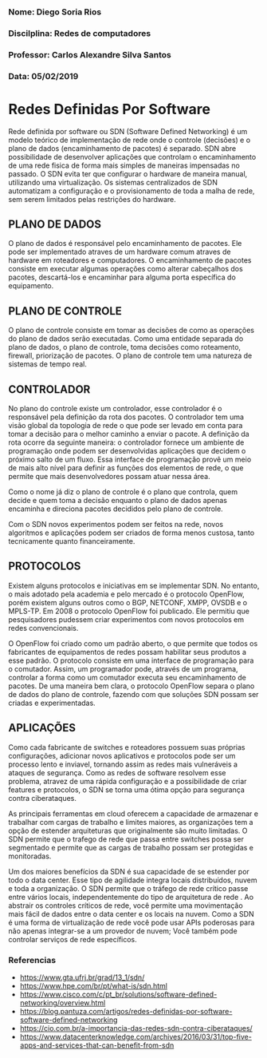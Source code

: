 ### Nome: Diego Soria Rios
### Discilplina: Redes de computadores
### Professor: Carlos Alexandre Silva Santos
### Data: 05/02/2019

# Redes Definidas Por Software

Rede definida por software ou SDN (Software Defined Networking) é um modelo teórico de implementação de rede onde o controle (decisões) e o plano de dados (encaminhamento de pacotes) é separado. SDN abre possibilidade de desenvolver aplicações que controlam o encaminhamento de uma rede fisica de forma mais simples de maneiras impensadas no passado. O SDN evita ter que configurar o hardware de maneira manual, utilizando uma virtualização. Os sistemas centralizados de SDN automatizam a configuração e o provisionamento de toda a malha de rede, sem serem limitados pelas restrições do hardware.

## PLANO DE DADOS
O plano de dados é responsável pelo encaminhamento de pacotes. Ele pode ser implementado atraves de um hardware comum atraves de hardware em roteadores e computadores. O encaminhamento de pacotes consiste em executar algumas operações como alterar cabeçalhos dos pacotes, descartá-los e encaminhar para alguma porta específica do equipamento.

## PLANO DE CONTROLE
O plano de controle consiste em tomar as decisões de como as operações do plano de dados serão executadas. Como uma entidade separada do plano de dados, o plano de controle, toma decisões como roteamento, firewall, priorização de pacotes. O plano de controle tem uma natureza de sistemas de tempo real.

## CONTROLADOR
No plano do controle existe um controlador, esse controlador é o responsável pela definição da rota dos pacotes. O controlador tem uma visão global da topologia de rede o que pode ser levado em conta para tomar a decisão para o melhor caminho a enviar o pacote.
A definição da rota ocorre da seguinte maneira: o controlador fornece um ambiente de programação onde podem ser desenvolvidas aplicações que decidem o próximo salto de um fluxo. Essa interface de programação provê um meio de mais alto nível para definir as funções dos elementos de rede, o que permite que mais desenvolvedores possam atuar nessa área.

Como o nome já diz o plano de controle é o plano que controla, quem decide e quem toma a decisão enquanto o plano de dados apenas encaminha e direciona pacotes decididos pelo plano de controle.

Com o SDN novos experimentos podem ser feitos na rede, novos algoritmos e aplicações podem ser criados de forma menos custosa, tanto tecnicamente quanto financeiramente.

## PROTOCOLOS
Existem alguns protocolos e iniciativas em se implementar SDN. No entanto, o mais adotado pela academia e pelo mercado é o protocolo OpenFlow, porém existem alguns outros como o BGP, NETCONF, XMPP, OVSDB e o MPLS-TP. 
Em 2008 o protocolo OpenFlow foi publicado. Ele permitiu que pesquisadores pudessem criar experimentos com novos protocolos em redes convencionais.

O OpenFlow foi criado como um padrão aberto, o que permite que todos os fabricantes de equipamentos de redes possam habilitar seus produtos a esse padrão. O protocolo consiste em uma interface de programação para o comutador. Assim, um programador pode, através de um programa, controlar a forma como um comutador executa seu encaminhamento de pacotes. De uma maneira bem clara, o protocolo OpenFlow separa o plano de dados do plano de controle, fazendo com que soluções SDN possam ser criadas e experimentadas.

## APLICAÇÕES

Como cada fabricante de switches e roteadores possuem suas próprias configurações, adicionar novos aplicativos e protocolos pode ser um processo lento e inviavel, tornando assim as redes mais vulneráveis a ataques de segurança. Como as redes de software resolvem esse problema, atravez de uma rápida configuração e a possibilidade de criar features e protocolos, o SDN se torna uma ótima opção para segurança contra ciberataques.

As principais ferramentas em cloud oferecem a capacidade de armazenar e trabalhar com cargas de trabalho e limites maiores, as organizações tem a opção de estender arquiteturas que originalmente são muito limitadas. O SDN permite que o trafego de rede que passa entre switches possa ser segmentado e permite que as cargas de trabalho possam ser protegidas e monitoradas.

Um dos maiores benefícios da SDN é sua capacidade de se estender por todo o data center. Esse tipo de agilidade integra locais distribuídos, nuvem e toda a organização. O SDN permite que o tráfego de rede crítico passe entre vários locais, independentemente do tipo de arquitetura de rede . Ao abstrair os controles críticos de rede, você permite uma movimentação mais fácil de dados entre o data center e os locais na nuvem. Como a SDN é uma forma de virtualização de rede você pode usar APIs poderosas para não apenas integrar-se a um provedor de nuvem; Você também pode controlar serviços de rede específicos.

### Referencias

- https://www.gta.ufrj.br/grad/13_1/sdn/
- https://www.hpe.com/br/pt/what-is/sdn.html
- https://www.cisco.com/c/pt_br/solutions/software-defined-networking/overview.html
- https://blog.pantuza.com/artigos/redes-definidas-por-software-software-defined-networking
- https://cio.com.br/a-importancia-das-redes-sdn-contra-ciberataques/
- https://www.datacenterknowledge.com/archives/2016/03/31/top-five-apps-and-services-that-can-benefit-from-sdn